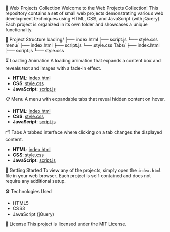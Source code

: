 📸 Web Projects Collection
Welcome to the Web Projects Collection! This repository contains a set of small web projects demonstrating various web development techniques using HTML, CSS, and JavaScript (with jQuery). Each project is organized in its own folder and showcases a unique functionality.

📂 Project Structure
loading/
├── index.html
├── script.js
└── style.css
menu/
├── index.html
├── script.js
└── style.css
Tabs/
├── index.html
├── script.js
└── style.css

⏳ Loading Animation
A loading animation that expands a content box and reveals text and images with a fade-in effect.

- **HTML**: [index.html](loading/index.html)
- **CSS**: [style.css](loading/style.css)
- **JavaScript**: [script.js](loading/script.js)

📋 Menu
A menu with expandable tabs that reveal hidden content on hover.

- **HTML**: [index.html](menu/index.html)
- **CSS**: [style.css](menu/style.css)
- **JavaScript**: [script.js](menu/script.js)

🗂️ Tabs
A tabbed interface where clicking on a tab changes the displayed content.

- **HTML**: [index.html](Tabs/index.html)
- **CSS**: [style.css](Tabs/style.css)
- **JavaScript**: [script.js](Tabs/script.js)

🚀 Getting Started
To view any of the projects, simply open the `index.html` file in your web browser. Each project is self-contained and does not require any additional setup.

🛠️ Technologies Used

- HTML5
- CSS3
- JavaScript (jQuery)

📄 License
This project is licensed under the MIT License.
